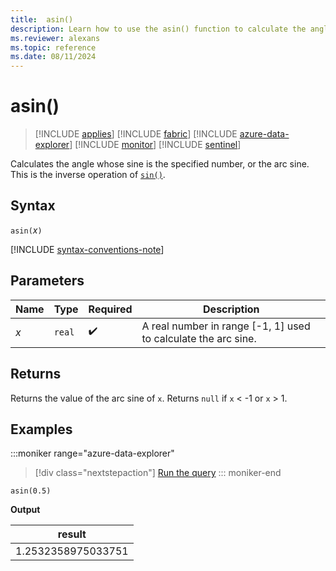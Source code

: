 ```yaml
---
title:  asin()
description: Learn how to use the asin() function to calculate the angle from a sine input.
ms.reviewer: alexans
ms.topic: reference
ms.date: 08/11/2024
---
```

# asin()

> [!INCLUDE [applies](../includes/applies-to-version/applies.md)] [!INCLUDE [fabric](../includes/applies-to-version/fabric.md)] [!INCLUDE [azure-data-explorer](../includes/applies-to-version/azure-data-explorer.md)] [!INCLUDE [monitor](../includes/applies-to-version/monitor.md)] [!INCLUDE [sentinel](../includes/applies-to-version/sentinel.md)]

Calculates the angle whose sine is the specified number, or the arc sine. This is the inverse operation of [`sin()`](sin-function.md).

## Syntax

`asin(`*x*`)`

[!INCLUDE [syntax-conventions-note](../includes/syntax-conventions-note.md)]

## Parameters

| Name | Type | Required | Description |
|--|--|--|--|
|*x* | `real` |  :heavy_check_mark:| A real number in range [-1, 1] used to calculate the arc sine.|

## Returns

Returns the value of the arc sine of `x`. Returns `null` if `x` < -1 or `x` > 1.

## Examples

:::moniker range="azure-data-explorer"
> [!div class="nextstepaction"]
> <a href="https://dataexplorer.azure.com/clusters/help/databases/Samples?query=H4sIAAAAAAAAAysoyswrUShKLS7NKbFNLM7M0zDQszTVBAC0CzxqFwAAAA==" target="_blank">Run the query</a>
::: moniker-end

```kusto
asin(0.5)
```

**Output**

|result|
|---|
|1.2532358975033751|
